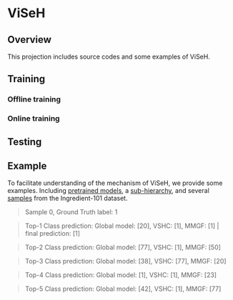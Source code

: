 # ViSeH
## Overview
This projection includes source codes and some examples of ViSeH.
## Training
### Offline training
### Online training
## Testing
## Example
To facilitate understanding of the mechanism of ViSeH, we provide some examples. Including [pretrained models](./save_model), a [sub-hierarchy](./hierarchy), and several [samples](./data_food101_demo) from the Ingredient-101 dataset.

> Sample 0, Ground Truth label: 1

> Top-1 Class prediction: Global model: [20], VSHC: [1], MMGF: [1] | final prediction: [1]

> Top-2 Class prediction: Global model: [77], VSHC: [1], MMGF: [50]

> Top-3 Class prediction: Global model: [38], VSHC: [77], MMGF: [20]

> Top-4 Class prediction: Global model: [1], VSHC: [1], MMGF: [23]

> Top-5 Class prediction: Global model: [42], VSHC: [1], MMGF: [77]
